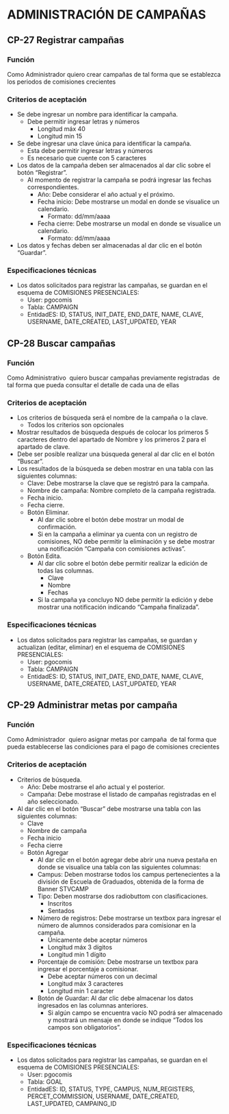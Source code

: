 # ADMINISTRACIÓN DE CAMPAÑAS 

## CP-27 Registrar campañas 

### Función

Como Administrador
quiero crear campañas
de tal forma que se establezca los periodos de comisiones crecientes


### Criterios de aceptación 

- Se debe ingresar un nombre para identificar la campaña.
	- Debe permitir ingresar letras y números
		- Longitud máx 40
		- Longitud min 15
- Se debe ingresar una clave única para identificar la campaña.
	- Esta debe permitir ingresar letras y números
	- Es necesario que cuente con 5 caracteres
- Los datos de la campaña deben ser almacenados al dar clic sobre el botón “Registrar”.
	- Al momento de registrar la campaña se podrá ingresar las fechas correspondientes.
		- Año: Debe considerar el año actual y el próximo.
		- Fecha inicio: Debe mostrarse un modal en donde se visualice un calendario. 
			- Formato: dd/mm/aaaa
		- Fecha cierre: Debe mostrarse un modal en donde se visualice un calendario. 
			- Formato: dd/mm/aaaa
- Los datos y fechas deben ser almacenadas al dar clic en el botón “Guardar”. 

### Especificaciones técnicas 

- Los datos solicitados para registrar las campañas, se guardan en el esquema de COMISIONES PRESENCIALES:
	- User: pgocomis
	- Tabla: CAMPAIGN
	- EntidadES: ID, STATUS, INIT_DATE, END_DATE, NAME, CLAVE, USERNAME, DATE_CREATED, LAST_UPDATED, YEAR



## CP-28 Buscar campañas 

### Función

Como Administrativo 
quiero buscar campañas previamente registradas 
de tal forma que pueda consultar el detalle de cada una de ellas

### Criterios de aceptación 

- Los criterios de búsqueda será el nombre de la campaña o la clave. 
	- Todos los criterios son opcionales
- Mostrar resultados de búsqueda después de colocar los primeros 5 caracteres dentro del apartado de Nombre y los primeros 2 para el apartado de clave.
- Debe ser posible realizar una búsqueda general al dar clic en el botón “Buscar”.
- Los resultados de la búsqueda se deben mostrar en una tabla con las siguientes columnas: 
	- Clave: Debe mostrarse la clave que se registró para la campaña.
	- Nombre de campaña: Nombre completo de la campaña registrada.
	- Fecha inicio.
	- Fecha cierre.
	- Botón Eliminar.
		- Al dar clic sobre el botón debe mostrar un modal de confirmación.
		- Si en la campaña a eliminar ya cuenta con un registro de comisiones, NO debe permitir la eliminación y se debe mostrar una notificación “Campaña con comisiones activas”.
	- Botón Edita.
		- Al dar clic sobre el botón debe permitir realizar la edición de todas las columnas.
			- Clave
			- Nombre
			- Fechas
		- Si la campaña ya concluyo NO debe permitir la edición y debe mostrar una notificación indicando “Campaña finalizada”. 

### Especificaciones técnicas 

- Los datos solicitados para registrar las campañas, se guardan y actualizan (editar, eliminar) en el esquema de COMISIONES PRESENCIALES:
	- User: pgocomis
	- Tabla: CAMPAIGN
	- EntidadES: ID, STATUS, INIT_DATE, END_DATE, NAME, CLAVE, USERNAME, DATE_CREATED, LAST_UPDATED, YEAR


## CP-29 Administrar metas por campaña 

### Función

Como Administrador 
quiero asignar metas por campaña 
de tal forma que pueda establecerse las condiciones para el pago de comisiones crecientes


### Criterios de aceptación 

- Criterios de búsqueda.
	- Año: Debe mostrarse el año actual y el posterior.
	- Campaña: Debe mostrase el listado de campañas registradas en el año seleccionado.
- Al dar clic en el botón “Buscar” debe mostrarse una tabla con las siguientes columnas: 
	- Clave
	- Nombre de campaña
	- Fecha inicio
	- Fecha cierre
	- Botón Agregar
		- Al dar clic en el botón agregar debe abrir una nueva pestaña en donde se visualice una tabla con las siguientes columnas:
		- Campus: Deben mostrarse todos los campus pertenecientes a la división de Escuela de Graduados, obtenida de la forma de Banner STVCAMP 
		- Tipo: Deben mostrarse dos radiobuttom con clasificaciones.
			- Inscritos
			- Sentados
		- Número de registros: Debe mostrarse un textbox para ingresar el número de alumnos considerados para comisionar en la campaña.
			- Únicamente debe aceptar números
			- Longitud máx 3 dígitos
			- Longitud min 1 dígito
		- Porcentaje de comisión: Debe mostrarse un textbox para ingresar el porcentaje a comisionar.
			- Debe aceptar números con un decimal
			- Longitud máx 3 caracteres
			- Longitud min 1 caracter
		- Botón de Guardar: Al dar clic debe almacenar los datos ingresados en las columnas anteriores.
			- Si algún campo se encuentra vacío NO podrá ser almacenado y mostrará un mensaje en donde se indique “Todos los campos son obligatorios”.

### Especificaciones técnicas 

- Los datos solicitados para registrar las campañas, se guardan en el esquema de COMISIONES PRESENCIALES:
	- User: pgocomis
	- Tabla: GOAL
	- EntidadES: ID, STATUS, TYPE, CAMPUS, NUM_REGISTERS, PERCET_COMMISSION, USERNAME, DATE_CREATED, LAST_UPDATED, CAMPAING_ID

